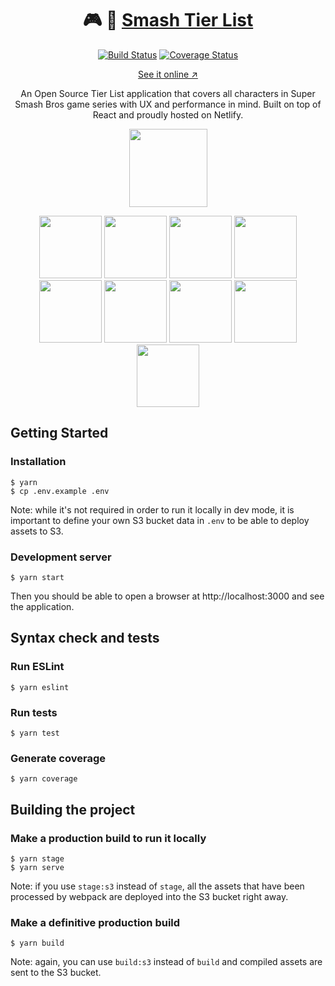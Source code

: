 <h1 align="center">🎮 🎯 <a href="https://smash-tier-list.com" alt="Smash Tier List">Smash Tier List</a></h1>

<p align="center">
  <a href='https://travis-ci.org/desko27/smash-tier-list'><img src='https://travis-ci.org/desko27/smash-tier-list.svg?branch=develop' alt='Build Status' /></a>
  <a href='https://coveralls.io/github/desko27/smash-tier-list?branch=develop'><img src='https://coveralls.io/repos/github/desko27/smash-tier-list/badge.svg?branch=develop' alt='Coverage Status' /></a>
</p>

<p align="center">
  <a href="https://smash-tier-list.com" alt="Smash Tier List">See it online ↗</a>
</p>

<p align="center">
  An Open Source Tier List application that covers all characters in Super Smash Bros game series with UX and performance in mind. Built on top of React and proudly hosted on Netlify.
</p>

<p align="center">
  <img height="125" src="https://user-images.githubusercontent.com/4168389/45922345-0b79c100-beca-11e8-8fe3-88f103d4995b.png" />
</p>

<p align="center">
  <img height="100" src="https://user-images.githubusercontent.com/4168389/45922413-bf2f8080-becb-11e8-9dd7-f50bb6e063f0.png" />
  <img height="100" src="https://user-images.githubusercontent.com/4168389/45922462-e3d82800-becc-11e8-99ca-b8677de2168b.png" />
  <img height="100" src="https://user-images.githubusercontent.com/4168389/45922501-80022f00-becd-11e8-9c77-f4c563683297.png" />
  <img height="100" src="https://user-images.githubusercontent.com/4168389/45922477-26016980-becd-11e8-897d-96da8127b2e0.png" />
  <img height="100" src="https://user-images.githubusercontent.com/4168389/45922421-e71ee400-becb-11e8-9134-22cc476008f3.png" />
  <img height="100" src="https://user-images.githubusercontent.com/4168389/45922483-3fa2b100-becd-11e8-9ffa-1e5f3f789c5c.png" />
  <img height="100" src="https://user-images.githubusercontent.com/4168389/45922515-ed15c480-becd-11e8-8191-b0c5d5df6f74.png" />
  <img height="100" src="https://user-images.githubusercontent.com/4168389/45922365-8ba02680-beca-11e8-8c89-a8f6fe84bab6.png" />
  <img height="100" src="https://user-images.githubusercontent.com/4168389/45922521-1df5f980-bece-11e8-8fa1-99201d5bd322.png" />
</p>


## Getting Started

### Installation

```
$ yarn
$ cp .env.example .env
```

Note: while it's not required in order to run it locally in dev mode, it is important to define your own S3 bucket data in `.env` to be able to deploy assets to S3.

### Development server

```
$ yarn start
```

Then you should be able to open a browser at http://localhost:3000 and see the application.

## Syntax check and tests

### Run ESLint

```
$ yarn eslint
```

### Run tests

```
$ yarn test
```

### Generate coverage

```
$ yarn coverage
```

## Building the project

### Make a production build to run it locally

```
$ yarn stage
$ yarn serve
```

Note: if you use `stage:s3` instead of `stage`, all the assets that have been processed by webpack are deployed into the S3 bucket right away.

### Make a definitive production build

```
$ yarn build
```

Note: again, you can use `build:s3` instead of `build` and compiled assets are sent to the S3 bucket.
